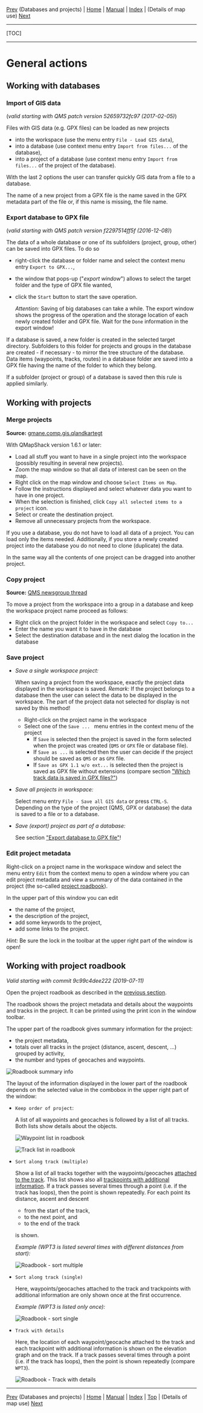 [Prev](AdvProjects) (Databases and projects) | [Home](Home) | [Manual](DocMain) | [Index](AxAdvIndex) | (Details of map use) [Next](AdvMapDetails)
- - -
[TOC]
- - -

# General actions

## Working with databases

### Import of GIS data

(_valid starting with QMS patch version  52659732fc97 (2017-02-05)_)

Files with GIS data (e.g. GPX files) can be loaded as new projects

* into the workspace (use the menu entry `File - Load GIS data`),
* into a database (use context menu entry `Import from files...` of the database),
* into a project of a database (use context menu entry `Import from files...` of the project of the database).

With the last 2 options the user can transfer quickly GIS data from a file to a database.

The name of a new project from a GPX file is the name saved in the GPX metadata part of the file or, if this name is missing, the file
name.

### Export database to GPX file

(_valid starting with QMS patch version  f2297514ff5f (2016-12-08)_)

The data of a whole database or one of its subfolders (project, group, other) can be saved into GPX files. To do so

* right-click the database or folder name and select the context menu entry `Export to GPX...`,
* the window that pops-up ("_export window_") allows to select the target folder and the type of GPX file wanted,
* click the `Start` button to start the save operation.

  _Attention:_ Saving of big databases
  can take a while. The export window shows the progress of the operation and the storage location of each
  newly created folder and GPX file. Wait for the `Done` information in the export window!

If a database is saved, a new folder is created in the selected target directory. Subfolders to this folder for projects
and groups in the database are created - if necessary - to mirror the tree structure of the database. Data items (waypoints, tracks,
routes) in a database folder are saved into a GPX file having the name of the folder to which they belong.

If a subfolder (project or group) of a database is saved then this rule is applied similarly.

## Working with projects

### Merge projects

**Source:** [gmane.comp.gis.qlandkartegt](http://article.gmane.org/gmane.comp.gis.qlandkartegt.user/2612)

With QMapShack version 1.6.1 or later:

  * Load all stuff you want to have in a single project into the workspace (possibly resulting in several new projects).
  * Zoom the map window so that all data of interest can be seen on the map.
  * Right click on the map window and choose `Select Items on Map`.
  * Follow the instructions displayed and select whatever data you want to have in one project.
  * When the selection is finished, click `Copy all selected items to a project` icon.
  * Select or create the destination project.
  * Remove all unnecessary projects from the workspace.

If you use a database, you do not have to load all data of a project.
You can load only the items needed. Additionally, if you store a newly created
project into the database you do not need to clone (duplicate) the data.

In the same way all the contents of one project can be dragged into another project.


### Copy project

**Source:** [QMS newsgroup thread](https://sourceforge.net/p/qlandkartegt/mailman/message/35527720/)

To move a project from the workspace into a group in a database and keep the workspace project name proceed as follows:

* Right click on the project folder in the workspace and select `Copy to...`
* Enter the name you want it to have in the database
* Select the destination database and in the next dialog the location in the database

### Save project

* _Save a single workspace project:_

    When saving a project from the workspace, exactly the project data displayed in the workspace is saved.
    _Remark:_ If the project belongs to a database then the user can select the data to be displayed in the workspace.
    The part of the project data not selected for display is not saved by this method!
    * Right-click on the project name in the workspace
    * Select one of the `Save ... ` menu entries in the context menu of the project
        * If `Save` is selected then the project is saved in the form selected when the project was created
           (`QMS` or `GPX` file or database file).
        * If `Save as ...` is selected then the user can decide if the project should be saved as `QMS` or as `GPX` file.
        * If `Save as GPX 1.1 w/o ext...` is selected then the project is saved as GPX file without extensions
           (compare section
           ["Which track data is saved in GPX files?"](DocFaqHandling#which-track-data-is-saved-in-gpx-files))

* _Save all projects in workspace:_

    Select menu entry `File - Save all GIS data` or press `CTRL-S`. Depending on the type of the project (QMS, GPX or database)
    the data is saved to a file or to a database.

* _Save (export) project as part of a database:_

    See section ["Export database to GPX file"](AdvProjActions#export-database-to-gpx-file)!


### Edit project metadata

Right-click on a project name in the workspace window and select the menu entry `Edit` from the context menu to open a window where you can edit project metadata and view a summary of the data contained in the project (the so-called [project roadbook](#working-with-project-roadbook)).

In the upper part of this window you can edit 

* the name of the project,
* the description of the project, 
* add some keywords to the project,
* add some links to the project.

_Hint:_ Be sure the lock in the toolbar at the upper right part of the window is open!

## Working with project roadbook    

_Valid starting with commit 9c99c4dee222 (2019-07-11)_ 

Open the project roadbook as described in the [previous section](#edit-project-metadata).

The roadbook shows the project metadata and details about the waypoints and tracks in the project. It can be printed using the print icon in the window toolbar.

The upper part of the roadbook gives summary information for the project:

* the project metadata,
* totals over all tracks in the project (distance, ascent, descent, ...) grouped by activity, 
* the number and types of geocaches and waypoints.

![Roadbook summary info](images/DocAdv/RoadbookSummary.png "Roadbook summary info")

The layout of the information displayed in the lower part of the roadbook depends on the selected value in the combobox in the upper right part of the window:

* `Keep order of project`:

    A list of all waypoints and geocaches is followed by a list of all tracks. Both lists show details about the objects.
    
    ![Waypoint list in roadbook](images/DocAdv/RoadbookWPTList.png "Waypoint list in roadbook")
    
    ![Track list in roadbook](images/DocAdv/RoadbookTrkInfo.png "Track list in roadbook")
    
* `Sort along track (multiple)`

    Show a list of all tracks together with the waypoints/geocaches [attached to the track](AdvTrkGeneral#attach-waypoints-to-a-track-to-get-additional-track-information). This list shows also all [trackpoints with additional information](AdvTrkInfo#trackpoint-information). If a track passes several times through a point (i.e. if the track has loops), then the point is shown repeatedly. For each point its distance, ascent and descent

    * from the start of the track,
    * to the next point, and
    * to the end of the track 

    is shown.  
    
    _Example (WPT3 is listed several times with different distances from start):_  
    
    ![Roadbook - sort multiple](images/DocAdv/RoadbookSortMultiple.png "Roadbook - sort multiple")

* `Sort along track (single)`    

    Here, waypoints/geocaches attached to the track and trackpoints with additional information are only shown once at the first occurrence.  
    
    _Example (WPT3 is listed only once):_

    ![Roadbook - sort single](images/DocAdv/RoadbookSortSingle.png "Roadbook - sort single")

* `Track with details`

    Here, the location of each waypoint/geocache attached to the track and each trackpoint with additional information is shown on the elevation graph and on the track. If a track passes several times through a point (i.e. if the track has loops), then the point is shown repeatedly (compare `WPT3`).

    ![Roadbook - Track with details](images/DocAdv/RoadbookTrkDetails.png "Roadbook - Track with details")
    
- - -
[Prev](AdvProjects) (Databases and projects) | [Home](Home) | [Manual](DocMain) | [Index](AxAdvIndex) | [Top](#) | (Details of map use) [Next](AdvMapDetails)
